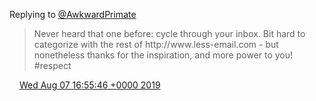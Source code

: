 Replying to [@AwkwardPrimate](https://twitter.com/@AwkwardPrimate/status/1159101888295366656)

> Never heard that one before: cycle through your inbox\. Bit hard to categorize with the rest of http://www\.less\-email\.com \- but nonetheless thanks for the inspiration, and more power to you\! \#respect

<img src="../../media/tweet.ico" width="12" /> [Wed Aug 07 16:55:46 +0000 2019](https://twitter.com/DromerDenker/status/1159146122708967424)